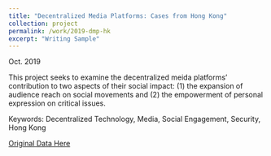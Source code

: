 ```yaml
---
title: "Decentralized Media Platforms: Cases from Hong Kong"
collection: project
permalink: /work/2019-dmp-hk
excerpt: "Writing Sample"
---
```


Oct. 2019

This project seeks to examine the decentralized meida platforms’ contribution to two aspects of their social impact:
(1) the expansion of audience reach on social movements and (2) the empowerment of personal expression on critical issues.

Keywords: Decentralized Technology, Media, Social Engagement, Security, Hong Kong

[Original Data Here](https://github.com/ginxiaojinzheng/dmp_hk)



